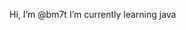 Hi, I’m @bm7t
I’m currently learning java

<!---
bm7t/bm7t is a ✨ special ✨ repository because its `README.md` (this file) appears on your GitHub profile.
You can click the Preview link to take a look at your changes.
--->
